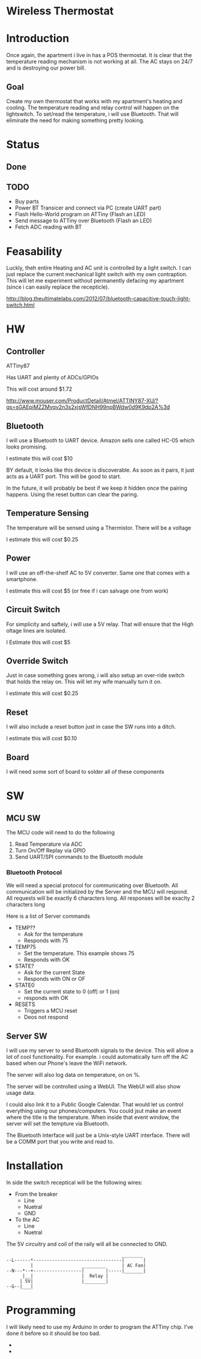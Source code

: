 Wireless Thermostat
===================

# Introduction
Once again, the apartment i live in has a POS thermostat.  It is clear that the temperature reading mechanism is not working at all.  The AC stays on 24/7 and is destroying our power bill.

## Goal
Create my own thermostat that works with my apartment's heating and cooling.  The temperature reading and relay control will happen on the lightswitch.  To set/read the temperature, i will use Bluetooth.  That will eliminate the need for making something pretty looking.

# Status

## Done

## TODO
* Buy parts
* Power BT Transicer and connect via PC (create UART part)
* Flash Hello-World program on ATTiny (Flash an LED)
* Send message to ATTiny over Bluetooth (Flash an LED)
* Fetch ADC reading with BT


# Feasability
Luckly, theh entire Heating and AC unit is controlled by a light switch.  I can just replace the current mechanical light switch with my own contraption.  This will let me experiment without permanently defacing my apartment (since i can easily replace the recepticle).

http://blog.theultimatelabs.com/2012/07/bluetooth-capacitive-touch-light-switch.html
 

# HW

## Controller
ATTiny87

Has UART and plenty of ADCs/GPIOs  

This will cost around $1.72

http://www.mouser.com/ProductDetail/Atmel/ATTINY87-XU/?qs=sGAEpiMZZMvqv2n3s2xjsWfDNH99npBWdw0d9K9dp2A%3d


## Bluetooth
I will use a Bluetooth to UART device. Amazon sells one called HC-05 which looks promising.  

I estimate this will cost $10

BY default, it looks like this device is discoverable.  As soon as it pairs, it just acts as a UART port.  This will be good to start.

In the future, it will probably be best if we keep it hidden once the pairing happens.  Using the reset button can clear the paring.  

## Temperature Sensing
The temperature will be sensed using a Thermistor.  There will be a voltage 

I estimate this will cost $0.25

## Power
I will use an off-the-shelf AC to 5V converter.  Same one that comes with a smartphone.

I estimate this will cost $5 (or free if i can salvage one from work)

## Circuit Switch
For simplicity and saftely, i will use a  5V relay.  That will ensure that the High oltage lines are isolated.

I Estimate this will cost $5

## Override Switch
Just in case something goes wrong, i will also setup an over-ride switch that holds the relay on.  This will let my wife manually turn it on.

I estimate this will cost $0.25

## Reset
I will also include a reset button just in case the SW runs into a ditch.

I estimate this will cost $0.10

## Board
I will need some sort of board to solder all of these components

# SW

## MCU SW
The MCU code will need to do the following
1. Read Temperature via ADC
2. Turn On/Off Replay via GPIO
3. Send UART/SPI commands to the Bluetooth module

### Bluetooth Protocol
We will need a special protocol for communicating over Bluetooth.  All communication will be initialized by the Server and the MCU will respond.  All requests will be exactly 6 characters long.  All responses will be exaclty 2 characters long

Here is a list of Server commands
* TEMP??
    * Ask for the temperature
    * Responds with 75
* TEMP75
    * Set the temperature.  This example shows 75
    * Responds with OK
* STATE?
    * Ask for the current State
    * Responds with ON or OF
* STATE0
    * Set the current state to 0 (off) or 1 (on)
    * responds with OK
* RESETS
    * Triggers a MCU reset
    * Deos not respond

## Server SW
I will use my server to send Bluetooth signals to the device.  This will allow a lot of cool functionality.  For example. i could automatically turn off the AC based when our Phone's leave the WiFi network.

The server will also log data on temperature, on on %.  

The server will be controlled using a WebUI.  The WebUI will also show usage data.

I could also link it to a Public Google Calendar.  That would let us control everything using our phones/computers.  You could jsut make an event where the title is the temperature.  When inside that event window, the server will set the tempture via Bluetooth.

The Bluetooth interface will just be a Unix-style UART interface.  There will be a COMM port that you write and read to.


# Installation
In side the switch receptical will be the following wires:

* From the breaker
    * Line
    * Nuetral
    * GND
* To the AC
    * Line
    * Nuetral

The 5V circuitry and coil of the raily will all be connected to GND.

	
	                                           ________
	--L------*---------------------------------|       |
	         |                  _________      | AC Fan|
	--N---*--+------------------|        |-----|_______|
	      |__|                  |  Relay |
	     | 5V|                  |________|
	--G--|___|
	
# Programming
I will likely need to use my Arduino in order to program the ATTiny chip.  I've done it before so it should be too bad.



* 
* 
